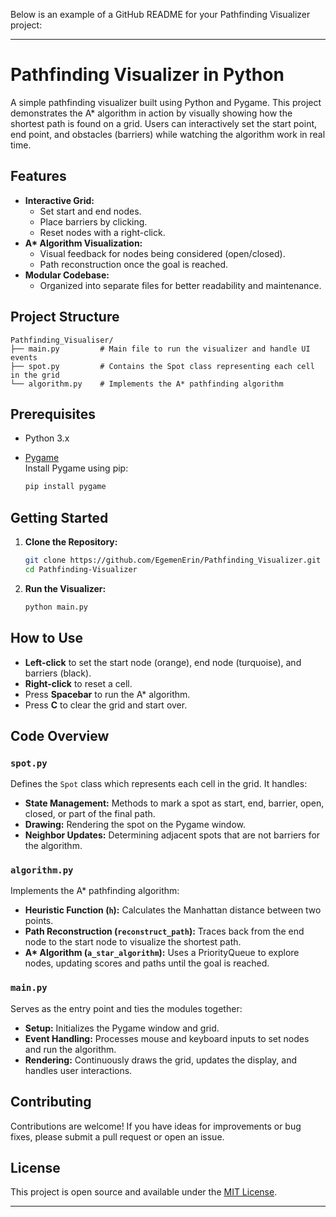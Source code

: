 Below is an example of a GitHub README for your Pathfinding Visualizer project:

---

# Pathfinding Visualizer in Python

A simple pathfinding visualizer built using Python and Pygame. This project demonstrates the A* algorithm in action by visually showing how the shortest path is found on a grid. Users can interactively set the start point, end point, and obstacles (barriers) while watching the algorithm work in real time.

## Features

- **Interactive Grid:**  
  - Set start and end nodes.
  - Place barriers by clicking.
  - Reset nodes with a right-click.
- **A\* Algorithm Visualization:**  
  - Visual feedback for nodes being considered (open/closed).
  - Path reconstruction once the goal is reached.
- **Modular Codebase:**  
  - Organized into separate files for better readability and maintenance.

## Project Structure

```
Pathfinding_Visualiser/
├── main.py         # Main file to run the visualizer and handle UI events
├── spot.py         # Contains the Spot class representing each cell in the grid
└── algorithm.py    # Implements the A* pathfinding algorithm
```

## Prerequisites

- Python 3.x
- [Pygame](https://www.pygame.org/)  
  Install Pygame using pip:

  ```bash
  pip install pygame
  ```

## Getting Started

1. **Clone the Repository:**

   ```bash
   git clone https://github.com/EgemenErin/Pathfinding_Visualizer.git
   cd Pathfinding-Visualizer
   ```

2. **Run the Visualizer:**

   ```bash
   python main.py
   ```

## How to Use

- **Left-click** to set the start node (orange), end node (turquoise), and barriers (black).
- **Right-click** to reset a cell.
- Press **Spacebar** to run the A* algorithm.
- Press **C** to clear the grid and start over.

## Code Overview

### `spot.py`

Defines the `Spot` class which represents each cell in the grid. It handles:
- **State Management:** Methods to mark a spot as start, end, barrier, open, closed, or part of the final path.
- **Drawing:** Rendering the spot on the Pygame window.
- **Neighbor Updates:** Determining adjacent spots that are not barriers for the algorithm.

### `algorithm.py`

Implements the A* pathfinding algorithm:
- **Heuristic Function (`h`):** Calculates the Manhattan distance between two points.
- **Path Reconstruction (`reconstruct_path`):** Traces back from the end node to the start node to visualize the shortest path.
- **A\* Algorithm (`a_star_algorithm`):** Uses a PriorityQueue to explore nodes, updating scores and paths until the goal is reached.

### `main.py`

Serves as the entry point and ties the modules together:
- **Setup:** Initializes the Pygame window and grid.
- **Event Handling:** Processes mouse and keyboard inputs to set nodes and run the algorithm.
- **Rendering:** Continuously draws the grid, updates the display, and handles user interactions.

## Contributing

Contributions are welcome! If you have ideas for improvements or bug fixes, please submit a pull request or open an issue.

## License

This project is open source and available under the [MIT License](LICENSE).

---

